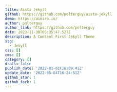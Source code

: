 ```yaml
---
title: Aista Jekyll
github: https://github.com/polterguy/aista-jekyll
demo: https://ainiro.io/
author: polterguy
author_link: https://github.com/polterguy
date: 2023-11-30T05:35:47.527Z
description: A Content First Jekyll Theme
ssg:
  - Jekyll
css: []
cms: []
category: []
draft: false
publish_date: '2022-01-02T16:09:41Z'
update_date: '2022-05-04T16:24:51Z'
github_star: 1
github_fork: 1
---
```


